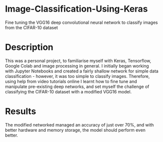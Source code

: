 # Image-Classification-Using-Keras
Fine tuning the VGG16 deep convolutional neural network to classify images from the CIFAR-10 dataset

# Description
This was a personal project, to familiarise myself with Keras, Tensorflow, Google Colab and image processing in general. I initially began working with Jupyter Notebooks and created a fairly shallow network for simple data classification - however, it was too simple to classify images. Therefore, using help from video tutorials online I learnt how to fine tune and manipulate pre-existing deep networks, and set myself the challenge of classifying the CIFAR-10 dataset with a modified VGG16 model.

# Results
The modified networked managed an accuracy of just over 70%, and with better hardware and memory storage, the model should perform even better.
